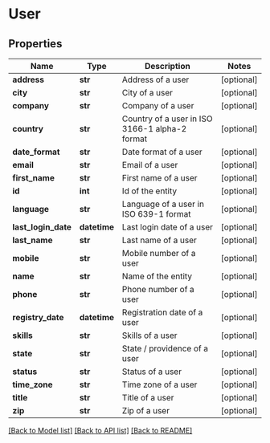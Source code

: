 # User

## Properties
Name | Type | Description | Notes
------------ | ------------- | ------------- | -------------
**address** | **str** | Address of a user | [optional] 
**city** | **str** | City of a user | [optional] 
**company** | **str** | Company of a user | [optional] 
**country** | **str** | Country of a user in ISO 3166-1 alpha-2 format | [optional] 
**date_format** | **str** | Date format of a user | [optional] 
**email** | **str** | Email of a user | [optional] 
**first_name** | **str** | First name of a user | [optional] 
**id** | **int** | Id of the entity | [optional] 
**language** | **str** | Language of a user in ISO 639-1 format | [optional] 
**last_login_date** | **datetime** | Last login date of a user | [optional] 
**last_name** | **str** | Last name of a user | [optional] 
**mobile** | **str** | Mobile number of a user | [optional] 
**name** | **str** | Name of the entity | [optional] 
**phone** | **str** | Phone number of a user | [optional] 
**registry_date** | **datetime** | Registration date of a user | [optional] 
**skills** | **str** | Skills of a user | [optional] 
**state** | **str** | State / providence of a user | [optional] 
**status** | **str** | Status of a user | [optional] 
**time_zone** | **str** | Time zone of a user | [optional] 
**title** | **str** | Title of a user | [optional] 
**zip** | **str** | Zip of a user | [optional] 

[[Back to Model list]](../README.md#documentation-for-models) [[Back to API list]](../README.md#documentation-for-api-endpoints) [[Back to README]](../README.md)

